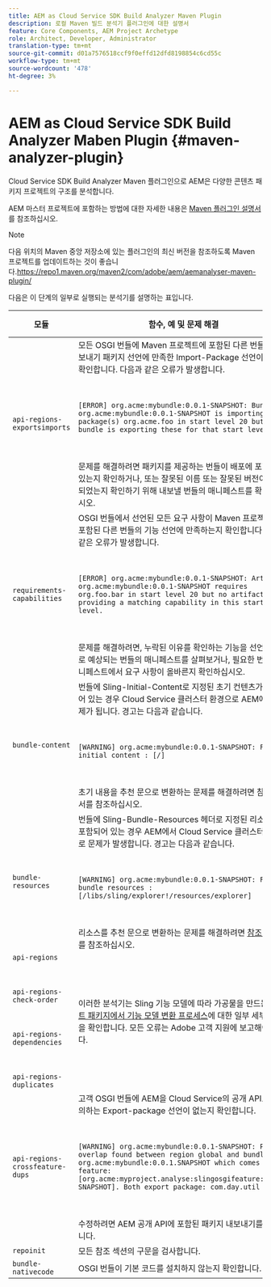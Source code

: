 ```yaml
---
title: AEM as Cloud Service SDK Build Analyzer Maven Plugin
description: 로컬 Maven 빌드 분석기 플러그인에 대한 설명서
feature: Core Components, AEM Project Archetype
role: Architect, Developer, Administrator
translation-type: tm+mt
source-git-commit: d01a7576518ccf9f0effd12dfd8198854c6cd55c
workflow-type: tm+mt
source-wordcount: '478'
ht-degree: 3%

---
```



# AEM as Cloud Service SDK Build Analyzer Maben Plugin {#maven-analyzer-plugin}

Cloud Service SDK Build Analyzer Maven 플러그인으로 AEM은 다양한 콘텐츠 패키지 프로젝트의 구조를 분석합니다.

AEM 마스터 프로젝트에 포함하는 방법에 대한 자세한 내용은 [Maven 플러그인 설명서](https://github.com/adobe/aemanalyser-maven-plugin/blob/main/aemanalyser-maven-plugin/README.md)를 참조하십시오.

>[!NOTE]
>
>다음 위치의 Maven 중앙 저장소에 있는 플러그인의 최신 버전을 참조하도록 Maven 프로젝트를 업데이트하는 것이 좋습니다.https://repo1.maven.org/maven2/com/adobe/aem/aemanalyser-maven-plugin/

다음은 이 단계의 일부로 실행되는 분석기를 설명하는 표입니다.<!-- Note that some are executed in the local SDK, while others are only executed during the Cloud Manager pipeline deployment. -->

| 모듈 | 함수, 예 및 문제 해결 | 로컬 SDK | Cloud Manager |
|---|---|---|---|
| `api-regions-exportsimports` | 모든 OSGI 번들에 Maven 프로젝트에 포함된 다른 번들의 내보내기 패키지 선언에 만족한 Import-Package 선언이 있는지 확인합니다. 다음과 같은 오류가 발생합니다. <p> </p> `[ERROR] org.acme:mybundle:0.0.1-SNAPSHOT: Bundle org.acme:mybundle:0.0.1-SNAPSHOT is importing package(s) org.acme.foo in start level 20 but no bundle is exporting these for that start level.`<p> </p>문제를 해결하려면 패키지를 제공하는 번들이 배포에 포함되어 있는지 확인하거나, 또는 잘못된 이름 또는 잘못된 버전이 사용되었는지 확인하기 위해 내보낼 번들의 매니페스트를 확인하십시오. | 예 | 예 |
| `requirements-capabilities` | OSGI 번들에서 선언된 모든 요구 사항이 Maven 프로젝트에 포함된 다른 번들의 기능 선언에 만족하는지 확인합니다. 다음과 같은 오류가 발생합니다. <p> </p> `[ERROR] org.acme:mybundle:0.0.1-SNAPSHOT: Artifact org.acme:mybundle:0.0.1-SNAPSHOT requires org.foo.bar in start level 20 but no artifact is providing a matching capability in this start level.`<p> </p> 문제를 해결하려면, 누락된 이유를 확인하는 기능을 선언할 것으로 예상되는 번들의 매니페스트를 살펴보거나, 필요한 번들의 매니페스트에서 요구 사항이 올바른지 확인하십시오. | 예 | 예 |
| `bundle-content` | 번들에 Sling-Initial-Content로 지정된 초기 컨텐츠가 포함되어 있는 경우 Cloud Service 클러스터 환경으로 AEM에서 문제가 됩니다. 경고는 다음과 같습니다. <p> </p> `[WARNING] org.acme:mybundle:0.0.1-SNAPSHOT: Found initial content : [/]` <p> </p>초기 내용을 추천 문으로 변환하는 문제를 해결하려면 참조 설명서를 참조하십시오. | 예 | 예 |
| `bundle-resources` | 번들에 Sling-Bundle-Resources 헤더로 지정된 리소스가 포함되어 있는 경우 AEM에서 Cloud Service 클러스터 환경으로 문제가 발생합니다. 경고는 다음과 같습니다.<p> </p> `[WARNING] org.acme:mybundle:0.0.1-SNAPSHOT: Found bundle resources : [/libs/sling/explorer!/resources/explorer]`<p> </p> 리소스를 추천 문으로 변환하는 문제를 해결하려면 [참조 설명서](https://experienceleague.adobe.com/docs/experience-manager-cloud-service/implementing/developing/aem-project-content-package-structure.html?lang=en#repo-init)를 참조하십시오. | 예 | 예 |
| `api-regions`<p> </p>`api-regions-check-order`<p> </p>`api-regions-dependencies`<p> </p>`api-regions-duplicates` | 이러한 분석기는 Sling 기능 모델에 따라 가공물을 만드는 [컨텐트 패키지에서 기능 모델 변환 프로세스](https://experienceleague.adobe.com/docs/experience-manager-cloud-service/implementing/deploying/overview.html?lang=en#deploying)에 대한 일부 세부 사항을 확인합니다. 모든 오류는 Adobe 고객 지원에 보고해야 합니다. | 예 | 예 |
| `api-regions-crossfeature-dups` | 고객 OSGI 번들에 AEM을 Cloud Service의 공개 API로 재정의하는 Export-package 선언이 없는지 확인합니다.<p> </p>`[WARNING] org.acme:mybundle:0.0.1-SNAPSHOT: Package overlap found between region global and bundle org.acme:mybundle:0.0.1.SNAPSHOT which comes from feature: [org.acme:myproject.analyse:slingosgifeature:0.0.1-SNAPSHOT]. Both export package: com.day.util`<p> </p>수정하려면 AEM 공개 API에 포함된 패키지 내보내기를 중지합니다. | 예 | 예 |
| `repoinit` | 모든 참조 섹션의 구문을 검사합니다. | 예 | 예 |
| `bundle-nativecode` | OSGI 번들이 기본 코드를 설치하지 않는지 확인합니다. | 예 | 예 |